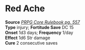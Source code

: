 # Red Ache

**Source** [_PRPG Core Rulebook pg. 557_](http://paizo.com/pathfinderRPG/v5748btpy88yj)  
**Type** injury; **Fortitude Save** DC 15  
**Onset** 1d3 days; **Frequency** 1/day  
**Effect** 1d6 Str damage  
**Cure** 2 consecutive saves